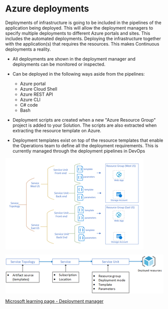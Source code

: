 # Azure deployments

Deployments of infrastructure is going to be included in the pipelines of the application being deployed. This will allow the deployment managers to specify multiple deployments to different Azure portals and sites. This includes the automated deployments. Deploying the infrastructure together with the application(s) that requires the resources. This makes Continuous deployments a reality.

* All deployments are shown in the deployment manager and deployments can be monitored or inspected.
* Can be deployed in the following ways aside from the pipelines:
  * Azure portal
  * Azure Cloud Shell
  * Azure REST API
  * Azure CLI
  * C# code
  * Bash

* Deployment scripts are created when a new "Azure Resource Group" project is added to your Solution. The scripts are also extracted when extracting the resource template on Azure.
* Deployment templates exist on top of the resource templates that enable the Operations team to define all the deployment requirements. This is currently managed through the deployment pipelines in DevOps

![Deployment template structure](media\deploymentTemplateStructure.png "Deployment template structure")

![What is deployed, where](media\whatIsDeployedWhere.png "What is deployed, where")

[Microsoft learning page - Deployment manager](https://docs.microsoft.com/en-us/azure/azure-resource-manager/deployment-manager-overview "Microsoft Deployment Manager")
